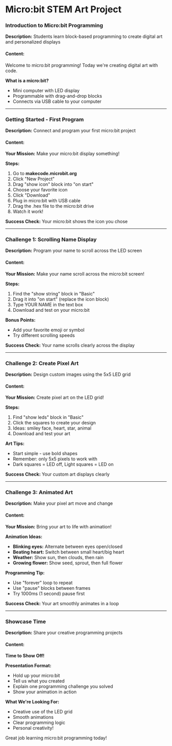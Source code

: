 # Micro:bit STEM Art Project

### Introduction to Micro:bit Programming
**Description:** Students learn block-based programming to create digital art and personalized displays
#### Content:
Welcome to micro:bit programming! Today we're creating digital art with code.

**What is a micro:bit?**
- Mini computer with LED display
- Programmable with drag-and-drop blocks
- Connects via USB cable to your computer

---

### Getting Started - First Program
**Description:** Connect and program your first micro:bit project
#### Content:
**Your Mission:** Make your micro:bit display something!

**Steps:**
1. Go to **makecode.microbit.org**
2. Click "New Project"
3. Drag "show icon" block into "on start"
4. Choose your favorite icon
5. Click "Download" 
6. Plug in micro:bit with USB cable
7. Drag the .hex file to the micro:bit drive
8. Watch it work!

**Success Check:** Your micro:bit shows the icon you chose

---

### Challenge 1: Scrolling Name Display
**Description:** Program your name to scroll across the LED screen
#### Content:
**Your Mission:** Make your name scroll across the micro:bit screen!

**Steps:**
1. Find the "show string" block in "Basic"
2. Drag it into "on start" (replace the icon block)
3. Type YOUR NAME in the text box
4. Download and test on your micro:bit

**Bonus Points:**
- Add your favorite emoji or symbol
- Try different scrolling speeds

**Success Check:** Your name scrolls clearly across the display

---

### Challenge 2: Create Pixel Art
**Description:** Design custom images using the 5x5 LED grid
#### Content:
**Your Mission:** Create pixel art on the LED grid!

**Steps:**
1. Find "show leds" block in "Basic"
2. Click the squares to create your design
3. Ideas: smiley face, heart, star, animal
4. Download and test your art

**Art Tips:**
- Start simple - use bold shapes
- Remember: only 5x5 pixels to work with
- Dark squares = LED off, Light squares = LED on

**Success Check:** Your custom art displays clearly

---

### Challenge 3: Animated Art
**Description:** Make your pixel art move and change
#### Content:
**Your Mission:** Bring your art to life with animation!

**Animation Ideas:**
- **Blinking eyes:** Alternate between eyes open/closed
- **Beating heart:** Switch between small heart/big heart  
- **Weather:** Show sun, then clouds, then rain
- **Growing flower:** Show seed, sprout, then full flower

**Programming Tip:**
- Use "forever" loop to repeat
- Use "pause" blocks between frames
- Try 1000ms (1 second) pause first

**Success Check:** Your art smoothly animates in a loop

---

### Showcase Time
**Description:** Share your creative programming projects
#### Content:
**Time to Show Off!**

**Presentation Format:**
- Hold up your micro:bit
- Tell us what you created
- Explain one programming challenge you solved
- Show your animation in action

**What We're Looking For:**
- Creative use of the LED grid
- Smooth animations
- Clear programming logic
- Personal creativity!

Great job learning micro:bit programming today!